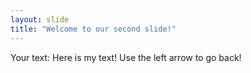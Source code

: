 ```yaml
---
layout: slide
title: "Welcome to our second slide!"
---
```

Your text: Here is my text!
Use the left arrow to go back!
